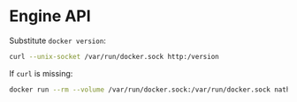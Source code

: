# Engine API

Substitute `docker version`:

```bash
curl --unix-socket /var/run/docker.sock http:/version
```

If `curl` is missing:

```bash
docker run --rm --volume /var/run/docker.sock:/var/run/docker.sock nathanleclaire/curl curl -s --unix-socket /var/run/docker.sock http:/version
```